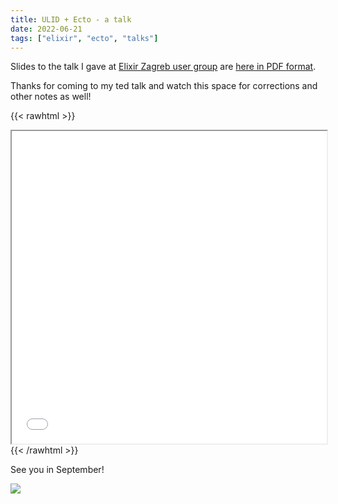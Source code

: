 ```yaml
---
title: ULID + Ecto - a talk
date: 2022-06-21
tags: ["elixir", "ecto", "talks"]
---
```


Slides to the talk I gave at [Elixir Zagreb user group](https://www.meetup.com/zgelixir/events/286259719/) are [here in PDF format](/talks/ulid.pdf).

Thanks for coming to my ted talk and watch this space for corrections and other notes as well!

{{< rawhtml >}}

<iframe width="100%" height="500px" src="/talks/ulid.pdf"></iframe>
{{< /rawhtml >}}

See you in September!

![](/talks/elixir_meetup_21_jun.jpg)
